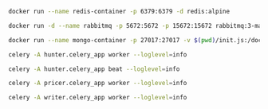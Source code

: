 ```bash
docker run --name redis-container -p 6379:6379 -d redis:alpine
```
```bash
docker run -d --name rabbitmq -p 5672:5672 -p 15672:15672 rabbitmq:3-management
```
```bash
docker run --name mongo-container -p 27017:27017 -v $(pwd)/init.js:/docker-entrypoint-initdb.d/init.js -d mongo:latest
```
```bash
celery -A hunter.celery_app worker --loglevel=info
```
```bash
celery -A hunter.celery_app beat --loglevel=info
```
```bash
celery -A pricer.celery_app worker --loglevel=info
```
```bash
celery -A writer.celery_app worker --loglevel=info
```

